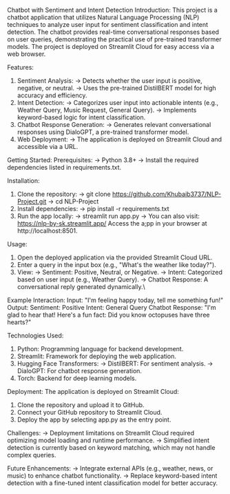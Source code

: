 
Chatbot with Sentiment and Intent Detection
Introduction:
This project is a chatbot application that utilizes Natural Language Processing (NLP) techniques to analyze user input for sentiment classification and intent detection. The chatbot provides real-time conversational responses based on user queries, demonstrating the practical use of pre-trained transformer models. The project is deployed on Streamlit Cloud for easy access via a web browser.

Features:
1. Sentiment Analysis:
  -> Detects whether the user input is positive, negative, or neutral.
  -> Uses the pre-trained DistilBERT model for high accuracy and efficiency.
2. Intent Detection:
  -> Categorizes user input into actionable intents (e.g., Weather Query, Music Request, General Query).
  -> Implements keyword-based logic for intent classification.
3. Chatbot Response Generation:
  -> Generates relevant conversational responses using DialoGPT, a pre-trained transformer model.
4. Web Deployment:
  -> The application is deployed on Streamlit Cloud and accessible via a URL.

Getting Started:
Prerequisites:
  -> Python 3.8+
  -> Install the required dependencies listed in requirements.txt.

Installation:
1. Clone the repository:
  -> git clone https://github.com/Khubaib3737/NLP-Project.git
  -> cd NLP-Project
2. Install dependencies:
  -> pip install -r requirements.txt
3. Run the app locally:
  -> streamlit run app.py
  -> You can also visit: https://nlp-by-sk.streamlit.app/
Access the a;pp in your browser at http://localhost:8501.

Usage:
1. Open the deployed application via the provided Streamlit Cloud URL.
2. Enter a query in the input box (e.g., "What's the weather like today?").
3. View:
  -> Sentiment: Positive, Neutral, or Negative.
  -> Intent: Categorized based on user input (e.g., Weather Query).
  -> Chatbot Response: A conversational reply generated dynamically.\
   
Example Interaction:
Input: "I'm feeling happy today, tell me something fun!"
Output:
Sentiment: Positive
Intent: General Query
Chatbot Response: "I'm glad to hear that! Here's a fun fact: Did you know octopuses have three hearts?"

Technologies Used:
1. Python: Programming language for backend development.
2. Streamlit: Framework for deploying the web application.
3. Hugging Face Transformers:
  -> DistilBERT: For sentiment analysis.
  -> DialoGPT: For chatbot response generation.
4. Torch: Backend for deep learning models.

Deployment:
The application is deployed on Streamlit Cloud:
1. Clone the repository and upload it to GitHub.
2. Connect your GitHub repository to Streamlit Cloud.
3. Deploy the app by selecting app.py as the entry point.

Challenges:
-> Deployment limitations on Streamlit Cloud required optimizing model loading and runtime performance.
-> Simplified intent detection is currently based on keyword matching, which may not handle complex queries.

Future Enhancements:
-> Integrate external APIs (e.g., weather, news, or music) to enhance chatbot functionality.
-> Replace keyword-based intent detection with a fine-tuned intent classification model for better accuracy.
